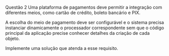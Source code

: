 Questão 2 
Uma plataforma de pagamentos deve permitir a integração com diferentes meios, como cartão de crédito, boleto bancário e PIX.

A escolha do meio de pagamento deve ser configurável e o sistema precisa instanciar dinamicamente o processador correspondente sem que o código principal da aplicação precise conhecer detalhes da criação de cada objeto.

Implemente uma solução que atenda a esse requisito.
